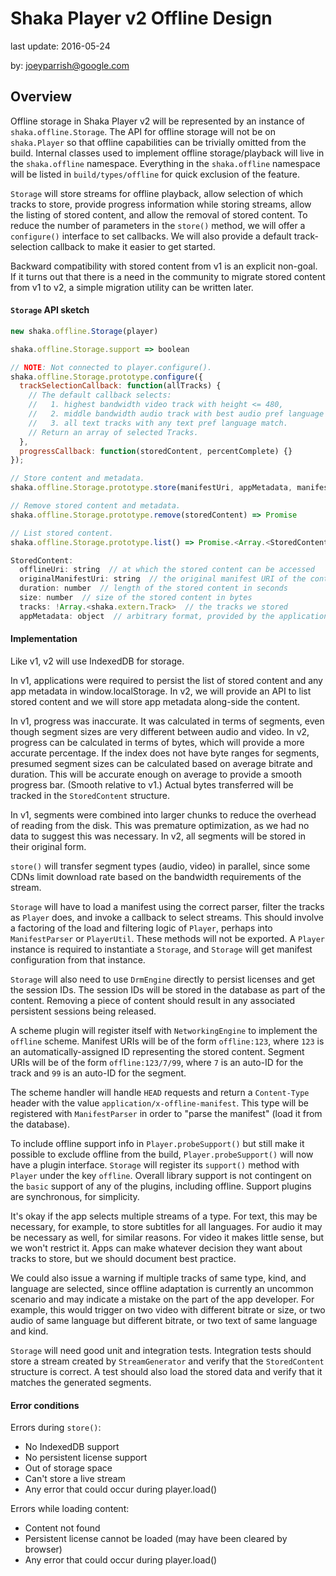 # Shaka Player v2 Offline Design

last update: 2016-05-24

by: [joeyparrish@google.com](mailto:joeyparrish@google.com)


## Overview

Offline storage in Shaka Player v2 will be represented by an instance of
`shaka.offline.Storage`.  The API for offline storage will not be on
`shaka.Player` so that offline capabilities can be trivially omitted from the
build.  Internal classes used to implement offline storage/playback will live in
the `shaka.offline` namespace.  Everything in the `shaka.offline` namespace will
be listed in `build/types/offline` for quick exclusion of the feature.

`Storage` will store streams for offline playback, allow selection of which
tracks to store, provide progress information while storing streams, allow the
listing of stored content, and allow the removal of stored content.  To reduce
the number of parameters in the `store()` method, we will offer a `configure()`
interface to set callbacks.  We will also provide a default track-selection
callback to make it easier to get started.

Backward compatibility with stored content from v1 is an explicit non-goal.  If
it turns out that there is a need in the community to migrate stored content
from v1 to v2, a simple migration utility can be written later.


#### `Storage` API sketch

```js
new shaka.offline.Storage(player)

shaka.offline.Storage.support => boolean

// NOTE: Not connected to player.configure().
shaka.offline.Storage.prototype.configure({
  trackSelectionCallback: function(allTracks) {
    // The default callback selects:
    //   1. highest bandwidth video track with height <= 480,
    //   2. middle bandwidth audio track with best audio pref language match,
    //   3. all text tracks with any text pref language match.
    // Return an array of selected Tracks.
  },
  progressCallback: function(storedContent, percentComplete) {}
});

// Store content and metadata.
shaka.offline.Storage.prototype.store(manifestUri, appMetadata, manifestParser) => Promise.<StoredContent>

// Remove stored content and metadata.
shaka.offline.Storage.prototype.remove(storedContent) => Promise

// List stored content.
shaka.offline.Storage.prototype.list() => Promise.<Array.<StoredContent>>

StoredContent:
  offlineUri: string  // at which the stored content can be accessed
  originalManifestUri: string  // the original manifest URI of the content we stored
  duration: number  // length of the stored content in seconds
  size: number  // size of the stored content in bytes
  tracks: !Array.<shaka.extern.Track>  // the tracks we stored
  appMetadata: object  // arbitrary format, provided by the application to store()
```


#### Implementation

Like v1, v2 will use IndexedDB for storage.

In v1, applications were required to persist the list of stored content and any
app metadata in window.localStorage.  In v2, we will provide an API to list
stored content and we will store app metadata along-side the content.

In v1, progress was inaccurate.  It was calculated in terms of segments, even
though segment sizes are very different between audio and video.  In v2,
progress can be calculated in terms of bytes, which will provide a more accurate
percentage.  If the index does not have byte ranges for segments, presumed
segment sizes can be calculated based on average bitrate and duration.  This
will be accurate enough on average to provide a smooth progress bar.  (Smooth
relative to v1.)  Actual bytes transferred will be tracked in the
`StoredContent` structure.

In v1, segments were combined into larger chunks to reduce the overhead of
reading from the disk.  This was premature optimization, as we had no data to
suggest this was necessary.  In v2, all segments will be stored in their
original form.

`store()` will transfer segment types (audio, video) in parallel, since some
CDNs limit download rate based on the bandwidth requirements of the stream.

`Storage` will have to load a manifest using the correct parser, filter the
tracks as `Player` does, and invoke a callback to select streams.  This should
involve a factoring of the load and filtering logic of `Player`, perhaps into
`ManifestParser` or `PlayerUtil`.  These methods will not be exported.  A
`Player` instance is required to instantiate a `Storage`, and `Storage` will get
manifest configuration from that instance.

`Storage` will also need to use `DrmEngine` directly to persist licenses and get
the session IDs.  The session IDs will be stored in the database as part of the
content.  Removing a piece of content should result in any associated persistent
sessions being released.

A scheme plugin will register itself with `NetworkingEngine` to implement the
`offline` scheme.  Manifest URIs will be of the form `offline:123`, where `123`
is an automatically-assigned ID representing the stored content.  Segment URIs
will be of the form `offline:123/7/99`, where `7` is an auto-ID for the track
and `99` is an auto-ID for the segment.

The scheme handler will handle `HEAD` requests and return a `Content-Type`
header with the value `application/x-offline-manifest`.  This type will be
registered with `ManifestParser` in order to "parse the manifest" (load it from
the database).

To include offline support info in `Player.probeSupport()` but still make it
possible to exclude offline from the build, `Player.probeSupport()` will now
have a plugin interface. `Storage` will register its `support()` method with
`Player` under the key `offline`.  Overall library support is not contingent on
the `basic` support of any of the plugins, including offline.  Support plugins
are synchronous, for simplicity.

It's okay if the app selects multiple streams of a type.  For text, this may be
necessary, for example, to store subtitles for all languages.  For audio it may
be necessary as well, for similar reasons.  For video it makes little sense, but
we won't restrict it.  Apps can make whatever decision they want about tracks to
store, but we should document best practice.

We could also issue a warning if multiple tracks of same type, kind, and
language are selected, since offline adaptation is currently an uncommon
scenario and may indicate a mistake on the part of the app developer.  For
example, this would trigger on two video with different bitrate or size, or two
audio of same language but different bitrate, or two text of same language and
kind.

`Storage` will need good unit and integration tests.  Integration tests should
store a stream created by `StreamGenerator` and verify that the `StoredContent`
structure is correct.  A test should also load the stored data and verify that
it matches the generated segments.


#### Error conditions

Errors during `store()`:
  - No IndexedDB support
  - No persistent license support
  - Out of storage space
  - Can't store a live stream
  - Any error that could occur during player.load()

Errors while loading content:
  - Content not found
  - Persistent license cannot be loaded (may have been cleared by browser)
  - Any error that could occur during player.load()
